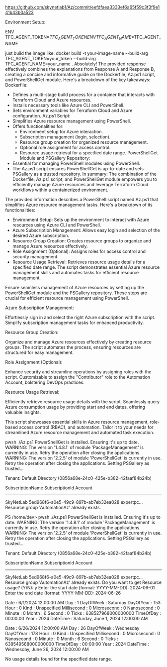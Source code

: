 https://github.com/skynetlab1/Az/commit/eefdfaea3333ef6a65f59c3f3f9e141b43b0a523

Environment Setup:

ENV TFC_AGENT_TOKEN=$TFC_AGENT_TOKEN
ENV TFC_AGENT_NAME=$TFC_AGENT_NAME

just  build the image like: 
docker build -t your-image-name --build-arg TFC_AGENT_TOKEN=your_token --build-arg TFC_AGENT_NAME=your_name .
Absolutely! The provided response effectively combines the explanations from Response A and Response B, creating a concise and informative guide on the Dockerfile, Az.ps1 script, and PowerShellGet module.
Here's a breakdown of the key takeaways:
Dockerfile:
 * Defines a multi-stage build process for a container that interacts with Terraform Cloud and Azure resources.
 * Installs necessary tools like Azure CLI and PowerShell.
 * Sets environment variables for Terraform Cloud and Azure configuration.
Az.ps1 Script:
 * Simplifies Azure resource management using PowerShell.
 * Offers functionalities for:
   * Environment setup for Azure interaction.
   * Subscription management (login, selection).
   * Resource group creation for organized resource management.
   * Optional role assignment for access control.
   * Resource usage retrieval for a specified date range.
PowerShellGet Module and PSGallery Repository:
 * Essential for managing PowerShell modules using PowerShell.
 * The Az.ps1 script ensures PowerShellGet is up-to-date and sets PSGallery as a trusted repository.
In summary:
The combination of the Dockerfile, Az.ps1 script, and PowerShellGet module empowers you to efficiently manage Azure resources and leverage Terraform Cloud workflows within a containerized environment.

The provided information describes a PowerShell script named Az.ps1 that simplifies Azure resource management tasks. Here's a breakdown of its functionalities:
 * Environment Setup: Sets up the environment to interact with Azure resources using Azure CLI and PowerShell.
 * Azure Subscription Management: Allows easy login and selection of the desired Azure subscription.
 * Resource Group Creation: Creates resource groups to organize and manage Azure resources effectively.
 * Role Assignment (Optional): Assigns roles for access control and security management.
 * Resource Usage Retrieval: Retrieves resource usage details for a specified date range.
The script demonstrates essential Azure resource management skills and automates tasks for efficient resource management.


Ensure seamless management of Azure resources by setting up the PowerShellGet module and the PSGallery repository. These steps are crucial for efficient resource management using PowerShell.


Azure Subscription Management:

Effortlessly sign in and select the right Azure subscription with the script. Simplify subscription management tasks for enhanced productivity.


Resource Group Creation:

Organize and manage Azure resources effectively by creating resource groups. The script automates the process, ensuring resources are structured for easy management.


Role Assignment (Optional):

Enhance security and streamline operations by assigning roles with the script. Customizable to assign the "Contributor" role to the Automation Account, bolstering DevOps practices.


Resource Usage Retrieval:

Efficiently retrieve resource usage details with the script. Seamlessly query Azure consumption usage by providing start and end dates, offering valuable insights.


This script showcases essential skills in Azure resource management, role-based access control (RBAC), and automation. Tailor it to your needs for streamlined Azure resource management and automated task execution. 

pwsh ./Az.ps1
PowerShellGet is installed. Ensuring it's up to date.
WARNING: The version '1.4.8.1' of module 'PackageManagement' is currently in use. Retry the operation after closing the applications.
WARNING: The version '2.2.5' of module 'PowerShellGet' is currently in use. Retry the operation after closing the applications.
Setting PSGallery as trusted...

   Tenant: Default Directory 
(0856a68e-24c0-425e-b382-42faaf84b24b)

SubscriptionName SubscriptionId                       Account
---------------- --------------                       -------  
SkyNetLab        5ed968f6-a0e5-49c9-897b-ab7eb32ea028 expertpc…
Resource group 'AutomationAz' already exists.

PS /home/dev> pwsh ./Az.ps1
PowerShellGet is installed. Ensuring it's up to date.
WARNING: The version '1.4.8.1' of module 'PackageManagement' is currently in use. Retry the operation after closing the applications.
WARNING: The version '2.2.5' of module 'PowerShellGet' is currently in use. Retry the operation after closing the applications.
Setting PSGallery as trusted...

   Tenant: Default Directory 
(0856a68e-24c0-425e-b382-42faaf84b24b)

SubscriptionName SubscriptionId                       Account
---------------- --------------                       -------  
SkyNetLab        5ed968f6-a0e5-49c9-897b-ab7eb32ea028 expertpc…
Resource group 'AutomationAz' already exists.
Do you want to get Resource usage? (Y/N): y
Enter the start date (format: YYYY-MM-DD): 2024-06-01
Enter the end date (format: YYYY-MM-DD): 2024-06-26

Date        : 6/1/2024 12:00:00 AM
Day         : 1
DayOfWeek   : Saturday
DayOfYear   : 153
Hour        : 0
Kind        : Unspecified
Millisecond : 0
Microsecond : 0
Nanosecond  : 0
Minute      : 0
Month       : 6
Second      : 0
Ticks       : 638527968000000000
TimeOfDay   : 00:00:00
Year        : 2024
DateTime    : Saturday, June 1, 2024 12:00:00 AM


Date        : 6/26/2024 12:00:00 AM
Day         : 26
DayOfWeek   : Wednesday
DayOfYear   : 178
Hour        : 0
Kind        : Unspecified
Millisecond : 0
Microsecond : 0
Nanosecond  : 0
Minute      : 0
Month       : 6
Second      : 0
Ticks       : 638549568000000000
TimeOfDay   : 00:00:00
Year        : 2024
DateTime    : Wednesday, June 26, 2024 12:00:00 AM

No usage details found for the specified date range.
 